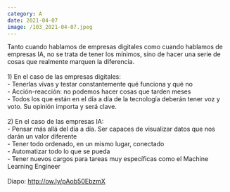 ```yaml
--- 
category: A 
date: 2021-04-07 
image: /103_2021-04-07.jpeg 
--- 
```


Tanto cuando hablamos de empresas digitales como cuando hablamos de empresas IA, no se trata de tener los mínimos, sino de hacer una serie de cosas que realmente marquen la diferencia. <br><br>1) En el caso de las empresas digitales: <br>   - Tenerlas vivas y testar constantemente qué funciona y qué no<br>   - Acción-reacción: no podemos hacer cosas que tarden meses<br>   - Todos los que están en el día a día de la tecnología deberán tener voz y voto. Su opinión importa y será clave.<br><br>2) En el caso de las empresas IA:<br>   - Pensar más allá del día a día. Ser capaces de visualizar datos que nos darán un valor diferente<br>   - Tener todo ordenado, en un mismo lugar, conectado<br>   - Automatizar todo lo que se pueda<br>   - Tener nuevos cargos para tareas muy específicas como el Machine Learning Engineer<br><br>Diapo: http://ow.ly/pAob50EbzmX